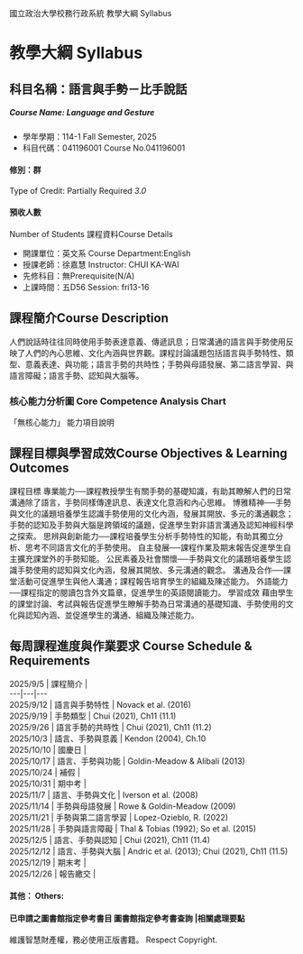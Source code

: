 國立政治大學校務行政系統 教學大綱 Syllabus
# 教學大綱 Syllabus
##  科目名稱：語言與手勢－比手說話
#####  Course Name: Language and Gesture
  * 學年學期：114-1 Fall Semester, 2025 
  * 科目代碼：041196001 Course No.041196001
#### 修別：群
Type of Credit: Partially Required 
_3.0_
#### 預收人數
Number of Students
課程資料Course Details
  * 開課單位：英文系 Course Department:English 
  * 授課老師：徐嘉慧 Instructor: CHUI KA-WAI 
  * 先修科目：無Prerequisite(N/A)
  * 上課時間：五D56 Session: fri13-16
##  課程簡介Course Description
人們說話時往往同時使用手勢表達意義、傳遞訊息；日常溝通的語言與手勢使用反映了人們的內心思維、文化內涵與世界觀。課程討論議題包括語言與手勢特性、類型、意義表達、與功能；語言手勢的共時性；手勢與母語發展、第二語言學習、與語言障礙；語言手勢、認知與大腦等。
###  核心能力分析圖 Core Competence Analysis Chart
「無核心能力」 
能力項目說明
##  課程目標與學習成效Course Objectives & Learning Outcomes 
課程目標
專業能力──課程教授學生有關手勢的基礎知識，有助其瞭解人們的日常溝通除了語言，手勢同樣傳達訊息、表達文化意涵和內心思維。
博雅精神──手勢與文化的議題培養學生認識手勢使用的文化內涵，發展其開放、多元的溝通觀念；手勢的認知及手勢與大腦是跨領域的議題，促進學生對非語言溝通及認知神經科學之探索。
思辨與創新能力──課程培養學生分析手勢特性的知能，有助其獨立分析、思考不同語言文化的手勢使用。
自主發展──課程作業及期末報告促進學生自主擴充課堂外的手勢知能。
公民素養及社會關懷──手勢與文化的議題培養學生認識手勢使用的認知與文化內涵，發展其開放、多元溝通的觀念。
溝通及合作──課堂活動可促進學生與他人溝通；課程報告培育學生的組織及陳述能力。
外語能力──課程指定的閱讀包含外文篇章，促進學生的英語閱讀能力。
學習成效
藉由學生的課堂討論、考試與報告促進學生瞭解手勢為日常溝通的基礎知識、手勢使用的文化與認知內涵、並促進學生的溝通、組織及陳述能力。
##  每周課程進度與作業要求 Course Schedule & Requirements
2025/9/5 | 課程簡介 |   
---|---|---  
2025/9/12 | 語言與手勢特性 | Novack et al. (2016)   
2025/9/19 | 手勢類型 | Chui (2021), Ch11 (11.1)  
2025/9/26 | 語言手勢的共時性 | Chui (2021), Ch11 (11.2)  
2025/10/3 | 語言、手勢與意義 | Kendon (2004), Ch.10  
2025/10/10 | 國慶日 |   
2025/10/17 | 語言、手勢與功能 | Goldin-Meadow & Alibali (2013)  
2025/10/24 | 補假 |   
2025/10/31 | 期中考 |   
2025/11/7 | 語言、手勢與文化 | Iverson et al. (2008)  
2025/11/14 | 手勢與母語發展 | Rowe & Goldin-Meadow (2009)   
2025/11/21 | 手勢與第二語言學習 | Lopez-Ozieblo, R. (2022)  
2025/11/28 | 手勢與語言障礙 | Thal & Tobias (1992); So et al. (2015)  
2025/12/5 | 語言、手勢與認知 | Chui (2021), Ch11 (11.4)  
2025/12/12 | 語言、手勢與大腦 | Andric et al. (2013); Chui (2021), Ch11 (11.5)  
2025/12/19 | 期末考 |   
2025/12/26 | 報告繳交 |   
####  其他： Others:
####  已申請之圖書館指定參考書目  圖書館指定參考書查詢 |相關處理要點
維護智慧財產權，務必使用正版書籍。 Respect Copyright.